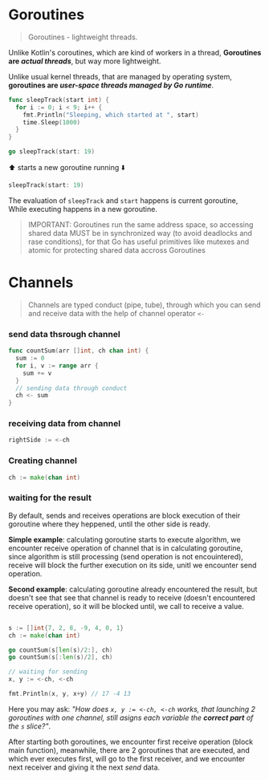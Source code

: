 # Goroutines
> Goroutines - lightweight threads.

Unlike Kotlin's coroutines, which are kind of workers in a thread, **Goroutines are _actual threads_**, but way more lightweight.  

Unlike usual kernel threads, that are managed by operating system, **goroutines are _user-space threads managed by Go runtime_**.

```go
func sleepTrack(start int) {
  for i := 0; i < 9; i++ {
    fmt.Println("Sleeping, which started at ", start)
    time.Sleep(1000)
  }
}
```

```go
go sleepTrack(start: 19)
```
⬆️ starts a new goroutine running ⬇️
```go
sleepTrack(start: 19)
```

The evaluation of `sleepTrack` and `start` happens is current goroutine,  
While executing happens in a new goroutine.

> IMPORTANT: Goroutines run the same address space, so accessing shared data MUST be in synchronized way (to avoid deadlocks and rase conditions), for that Go has useful primitives like mutexes and atomic for protecting shared data accross Goroutines


# Channels
> Channels are typed conduct (pipe, tube), through which you can send and receive data with the help of channel operator `<-`

### send data thsrough channel
```go
func countSum(arr []int, ch chan int) {
  sum := 0
  for i, v := range arr {
    sum += v
  }
  // sending data through conduct
  ch <- sum
}
```

### receiving data from channel
```go
rightSide := <-ch
```

### Creating channel
```go
ch := make(chan int)
```

### waiting for the result
By default, sends and receives operations are block execution of their goroutine where they heppened, until the other side is ready.  

**Simple example**: calculating goroutine starts to execute algorithm, we encounter receive operation of channel that is in calculating goroutine, since algorithm is still processing (send operation is not encouintered), receive will block the further execution on its side, unitl we encounter send operation.

**Second example**: calculating goroutine already encountered the result, but doesn't see that see that channel is ready to receive (doesn't encountered receive operation), so it will be blocked until, we call to receive a value.
```go

s := []int{7, 2, 8, -9, 4, 0, 1}
ch := make(chan int)

go countSum(s[len(s)/2:], ch)
go countSum(s[:len(s)/2], ch)

// waiting for sending
x, y := <-ch, <-ch

fmt.Println(x, y, x+y) // 17 -4 13
```
Here you may ask: _"How does `x, y := <-ch, <-ch` works, that launching 2 goroutines with one channel, still asigns each variable the **correct part** of the `s` slice?"_.  

After starting both goroutines, we encounter first receive operation (block main function), meanwhile, there are 2 goroutines that are executed, and which ever executes first, will go to the first receiver, and we encounter next receiver and giving it the next _send_ data.
```go

```
